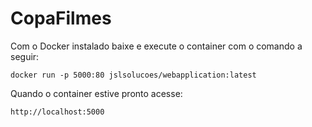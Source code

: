 # CopaFilmes


Com o Docker instalado baixe e execute o container com o comando a seguir:

```docker run -p 5000:80 jslsolucoes/webapplication:latest```

Quando o container estive pronto acesse:

```http://localhost:5000```
